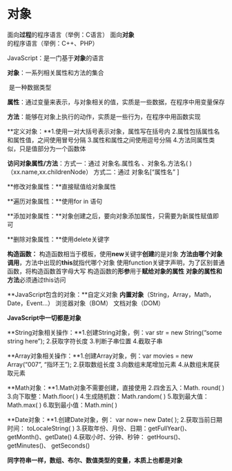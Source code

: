 # 对象

面向**过程**的程序语言（举例：C语言）
面向**对象**的程序语言（举例：C++、PHP）

JavaScript：是一门基于**对象**的语言

**对象**：一系列相关属性和方法的集合

​           是一种数据类型

**属性**：通过变量来表示，与对象相关的值，实质是一些数据，在程序中用变量保存

**方法**：能够在对象上执行的动作，实质是一些行为，在程序中用函数实现

**定义对象：**1.使用一对大括号表示对象，属性写在括号内
                   2.属性包括属性名和属性值，之间使用冒号分隔
                   3.属性和属性之间使用逗号分隔
                   4.方法同属性类似，只是值部分为一个函数体 

**访问对象属性/方法**：方式一：通过 对象名.属性名 、对象名.方法名( )（xx.name,xx.childrenNode）
                                   方式二：通过 对象名[“属性名” ]

**修改对象属性：**直接赋值给对象属性

**遍历对象属性：**使用for   in 语句

**添加对象属性：**对象创建之后，要向对象添加属性，只需要为新属性赋值即可

**删除对象属性：**使用delete关键字

**构造函数：** 构造函数相当于模板，使用**new**关键字**创建**的是对象
                    **方法由哪个对象调用**，方法中出现的**this**就指代哪个对象
                    使用function关键字声明，为了区别普通函数，将构造函数首字母大写
                    构造函数的**形参**用于**赋给对象的属性**
                    **对象的属性和方法**必须通过this访问

**JavaScript包含的对象：**自定义对象
                                          **内置对象**（String，Array，Math，Date，Event...）
                                          浏览器对象（BOM）
                                          文档对象（DOM）

**JavaScript中一切都是对象**

**String对象相关操作：**1.创建String对象，例：var str = new String(“some string here”);
                                       2.获取字符长度
                                       3.判断子串位置
                                       4.截取子串

**Array对象相关操作：**1.创建Array对象，例：var movies = new Array(“007”, “指环王”);
                                      2.获取数组长度
                                      3.向数组末尾增加元素
                                      4.从数组末尾获取元素

**Math对象：**1.Math对象不需要创建，直接使用
                      2.四舍五入：Math. round( )
                      3.向下取整：Math.floor( )
                      4.生成随机数：Math.random( )
                      5.取到最大值：Math.max( )
                      6.取到最小值：Math.min( )

**Date对象：**1.创建Date对象，例： var now= new Date( );
                     2.获取当前日期时间： toLocaleString( )
                    3.获取年份、月份、日期：getFullYear()、 getMonth()、getDate()
                    4.获取小时、分钟、秒钟： getHours()、 getMinutes()、 getSeconds()

**同字符串一样，数组、布尔、数值类型的变量，本质上也都是对象**